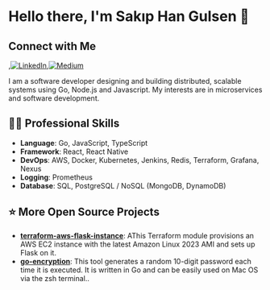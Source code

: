 # Hello there, I'm Sakıp Han Gulsen 👋

## Connect with Me
 ,[![LinkedIn](https://img.shields.io/badge/LinkedIn-0077B5?style=for-the-badge&logo=linkedin&logoColor=white)](https://www.linkedin.com/in/sakiphandursun/),[![Medium](https://img.shields.io/badge/Medium-000000?style=for-the-badge&logo=medium&logoColor=white)](https://medium.com/@dursunsakiphan)


I am a software developer designing and building distributed, scalable systems using Go, Node.js and Javascript. My interests are in microservices and software development.

## 👨‍💻 Professional Skills
- **Language**: Go, JavaScript, TypeScript
- **Framework**: React, React Native
- **DevOps**: AWS, Docker, Kubernetes, Jenkins, Redis, Terraform, Grafana, Nexus
- **Logging**: Prometheus
- **Database**: SQL, PostgreSQL / NoSQL (MongoDB, DynamoDB)

## ⭐️ More Open Source Projects

- [**terraform-aws-flask-instance**](https://github.com/sakiphan/terraform-aws-flask-instance): AThis Terraform module provisions an AWS EC2 instance with the latest Amazon Linux 2023 AMI and sets up Flask on it.
- [**go-encryption**](https://github.com/sakiphan/go-encryption): This tool generates a random 10-digit password each time it is executed. It is written in Go and can be easily used on Mac OS via the zsh terminal..

